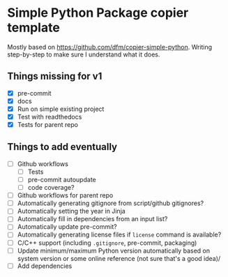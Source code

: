 # Simple Python Package copier template

Mostly based on https://github.com/dfm/copier-simple-python. Writing step-by-step to make sure I understand what it does.

## Things missing for v1
- [X] pre-commit
- [X] docs
- [X] Run on simple existing project
- [X] Test with readthedocs
- [X] Tests for parent repo

## Things to add eventually
- [ ] Github workflows
  - [ ] Tests
  - [ ] pre-commit autoupdate
  - [ ] code coverage?
- [ ] Github workflows for parent repo
- [ ] Automatically generating gitignore from script/github gitignores?
- [ ] Automatically setting the year in Jinja
- [ ] Automatically fill in dependencies from an input list?
- [ ] Automatically update pre-commit?
- [ ] Automatically generating license files if `license` command is available?
- [ ] C/C++ support (including `.gitignore`, pre-commit, packaging)
- [ ] Update minimum/maximum Python version automatically based on system version or some online reference (not sure that's a good idea)/
- [ ] Add dependencies
